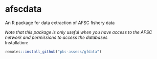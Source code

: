 # afscdata

An R package for data extraction of AFSC fishery data

*Note that this package is only useful when you have access to the AFSC network and permissions to access the databases.*  
Installation:  
```r
remotes::install_github("pbs-assess/gfdata")
```
